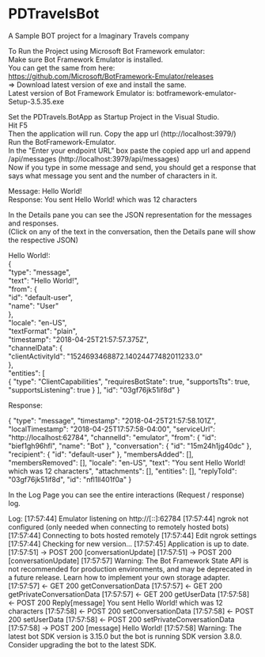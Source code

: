 # PDTravelsBot
A Sample BOT project for a Imaginary Travels company


To Run the Project using Microsoft Bot Framework emulator:  
Make sure Bot Framework Emulator is installed.  
You can get the same from here:  
https://github.com/Microsoft/BotFramework-Emulator/releases  
=> Download latest version of exe and install the same.  
Latest version of Bot Framework Emulator is: botframework-emulator-Setup-3.5.35.exe  

Set the PDTravels.BotApp as Startup Project in the Visual Studio.  
Hit F5  
Then the application will run. Copy the app url (http://localhost:3979/)  
Run the BotFramework-Emulator.  
In the "Enter your endpoint URL" box paste the copied app url and append /api/messages (http://localhost:3979/api/messages)  
Now if you type in some message and send, you should get a response that says what message you sent and the number of characters in it.  

Message: Hello World!  
Response: You sent Hello World! which was 12 characters  

In the Details pane you can see the JSON representation for the messages and responses.  
(Click on any of the text in the conversation, then the Details pane will show the respective JSON)  

Hello World!:  
{  
  "type": "message",  
  "text": "Hello World!",  
  "from": {  
    "id": "default-user",  
    "name": "User"  
  },  
  "locale": "en-US",  
  "textFormat": "plain",  
  "timestamp": "2018-04-25T21:57:57.375Z",  
  "channelData": {  
    "clientActivityId": "1524693468872.14024477482011233.0"  
  },  
  "entities": [  
    {
      "type": "ClientCapabilities",
      "requiresBotState": true,
      "supportsTts": true,
      "supportsListening": true
    }
  ],
  "id": "03gf76jk51if8d"
}

Response:

{
  "type": "message",
  "timestamp": "2018-04-25T21:57:58.101Z",
  "localTimestamp": "2018-04-25T17:57:58-04:00",
  "serviceUrl": "http://localhost:62784",
  "channelId": "emulator",
  "from": {
    "id": "bief1gh96hfl",
    "name": "Bot"
  },
  "conversation": {
    "id": "15m24h1jg40dc"
  },
  "recipient": {
    "id": "default-user"
  },
  "membersAdded": [],
  "membersRemoved": [],
  "locale": "en-US",
  "text": "You sent Hello World! which was 12 characters",
  "attachments": [],
  "entities": [],
  "replyToId": "03gf76jk51if8d",
  "id": "nfl1ll401f0a"
}

In the Log Page you can see the entire interactions (Request / response) log.

Log:
[17:57:44] Emulator listening on http://[::]:62784 
[17:57:44] ngrok not configured (only needed when connecting to remotely hosted bots) 
[17:57:44] Connecting to bots hosted remotely 
[17:57:44] Edit ngrok settings 
[17:57:44] Checking for new version... 
[17:57:45] Application is up to date. 
[17:57:51] -> POST 200 [conversationUpdate] 
[17:57:51] -> POST 200 [conversationUpdate] 
[17:57:57] Warning: The Bot Framework State API is not recommended for production environments, and may be deprecated in a future release. Learn how to implement your own storage adapter. 
[17:57:57] <- GET 200 getConversationData 
[17:57:57] <- GET 200 getPrivateConversationData 
[17:57:57] <- GET 200 getUserData 
[17:57:58] <- POST 200 Reply[message] You sent Hello World! which was 12 characters 
[17:57:58] <- POST 200 setConversationData 
[17:57:58] <- POST 200 setUserData 
[17:57:58] <- POST 200 setPrivateConversationData 
[17:57:58] -> POST 200 [message] Hello World! 
[17:57:58] Warning: The latest bot SDK version is 3.15.0 but the bot is running SDK version 3.8.0. Consider upgrading the bot to the latest SDK. 